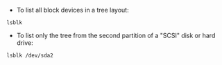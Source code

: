 * To list all block devices in a tree layout:
```
lsblk
```

* To list only the tree from the second partition of a "SCSI" disk or hard drive:
```
lsblk /dev/sda2
```
